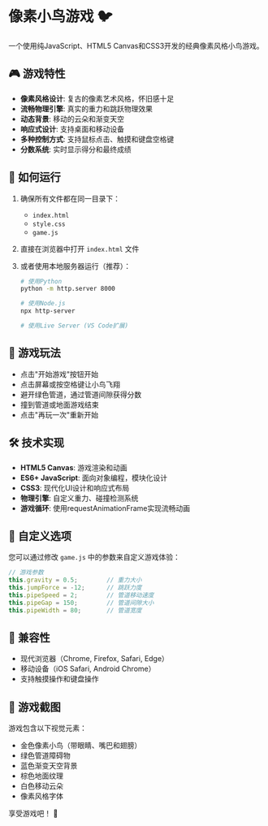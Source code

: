 # 像素小鸟游戏 🐦

一个使用纯JavaScript、HTML5 Canvas和CSS3开发的经典像素风格小鸟游戏。

## 🎮 游戏特性

- **像素风格设计**: 复古的像素艺术风格，怀旧感十足
- **流畅物理引擎**: 真实的重力和跳跃物理效果
- **动态背景**: 移动的云朵和渐变天空
- **响应式设计**: 支持桌面和移动设备
- **多种控制方式**: 支持鼠标点击、触摸和键盘空格键
- **分数系统**: 实时显示得分和最终成绩

## 🚀 如何运行

1. 确保所有文件都在同一目录下：
   - `index.html`
   - `style.css`
   - `game.js`

2. 直接在浏览器中打开 `index.html` 文件

3. 或者使用本地服务器运行（推荐）：
   ```bash
   # 使用Python
   python -m http.server 8000
   
   # 使用Node.js
   npx http-server
   
   # 使用Live Server (VS Code扩展)
   ```

## 🎯 游戏玩法

- 点击"开始游戏"按钮开始
- 点击屏幕或按空格键让小鸟飞翔
- 避开绿色管道，通过管道间隙获得分数
- 撞到管道或地面游戏结束
- 点击"再玩一次"重新开始

## 🛠️ 技术实现

- **HTML5 Canvas**: 游戏渲染和动画
- **ES6+ JavaScript**: 面向对象编程，模块化设计
- **CSS3**: 现代化UI设计和响应式布局
- **物理引擎**: 自定义重力、碰撞检测系统
- **游戏循环**: 使用requestAnimationFrame实现流畅动画

## 🎨 自定义选项

您可以通过修改 `game.js` 中的参数来自定义游戏体验：

```javascript
// 游戏参数
this.gravity = 0.5;        // 重力大小
this.jumpForce = -12;      // 跳跃力度
this.pipeSpeed = 2;        // 管道移动速度
this.pipeGap = 150;        // 管道间隙大小
this.pipeWidth = 80;       // 管道宽度
```

## 📱 兼容性

- 现代浏览器（Chrome, Firefox, Safari, Edge）
- 移动设备（iOS Safari, Android Chrome）
- 支持触摸操作和键盘操作

## 🎵 游戏截图

游戏包含以下视觉元素：
- 金色像素小鸟（带眼睛、嘴巴和翅膀）
- 绿色管道障碍物
- 蓝色渐变天空背景
- 棕色地面纹理
- 白色移动云朵
- 像素风格字体

享受游戏吧！ 🎉
